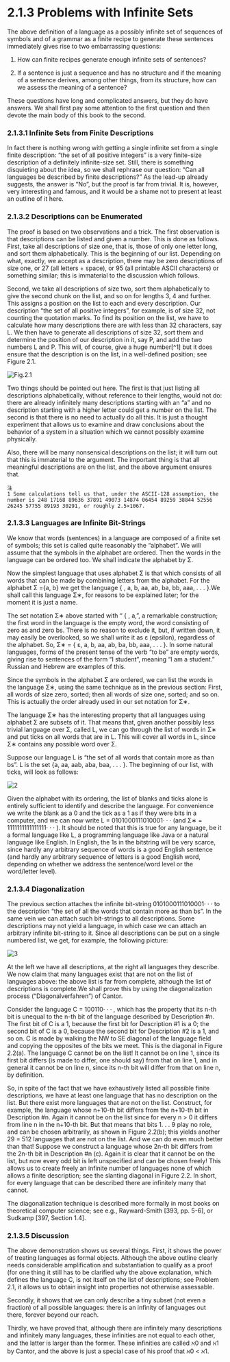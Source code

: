 # 2.1.3 Problems with Infinite Sets

The above definition of a language as a possibly infinite set of sequences of symbols and of a grammar as a finite recipe to generate these sentences immediately gives rise to two embarrassing questions:

1. How can finite recipes generate enough infinite sets of sentences?

2. If a sentence is just a sequence and has no structure and if the meaning of a sentence derives, among other things, from its structure, how can we assess the meaning of a sentence?

These questions have long and complicated answers, but they do have answers. We shall first pay some attention to the first question and then devote the main body of this book to the second.


### 2.1.3.1 Infinite Sets from Finite Descriptions

In fact there is nothing wrong with getting a single infinite set from a single finite description: “the set of all positive integers” is a very finite-size description of a definitely infinite-size set. Still, there is something disquieting about the idea, so we shall rephrase our question: “Can all languages be described by finite descriptions?” As the lead-up already suggests, the answer is “No”, but the proof is far from trivial. It is, however, very interesting and famous, and it would be a shame not to present at least an outline of it here.

### 2.1.3.2 Descriptions can be Enumerated

The proof is based on two observations and a trick. The first observation is that descriptions can be listed and given a number. This is done as follows. First, take all descriptions of size one, that is, those of only one letter long, and sort them alphabetically. This is the beginning of our list. Depending on what, exactly, we accept as a description, there may be zero descriptions of size one, or 27 (all letters + space), or 95 (all printable ASCII characters) or something similar; this is immaterial to the discussion which follows.

Second, we take all descriptions of size two, sort them alphabetically to give the second chunk on the list, and so on for lengths 3, 4 and further. This assigns a position on the list to each and every description. Our description “the set of all positive integers”, for example, is of size 32, not counting the quotation marks. To find its position on the list, we have to calculate how many descriptions there are with less than 32 characters, say L. We then have to generate all descriptions of size 32, sort them and determine the position of our description in it, say P, and add the two numbers L and P. This will, of course, give a huge number[^1] but it does ensure that the description is on the list, in a well-defined position; see Figure 2.1.

![Fig.2.1](../../img/2.1.3.1_1-Fig.2.1.png)

Two things should be pointed out here. The first is that just listing all descriptions alphabetically, without reference to their lengths, would not do: there are already infinitely many descriptions starting with an “a” and no description starting with a higher letter could get a number on the list. The second is that there is no need to actually do all this. It is just a thought experiment that allows us to examine and draw conclusions about the behavior of a system in a situation which we cannot possibly examine physically.

Also, there will be many nonsensical descriptions on the list; it will turn out that this is immaterial to the argument. The important thing is that all meaningful descriptions are on the list, and the above argument ensures that.


	注
	1 Some calculations tell us that, under the ASCII-128 assumption, the number is 248 17168 89636 37891 49073 14874 06454 89259 38844 52556 26245 57755 89193 30291, or roughly 2.5×1067.


### 2.1.3.3 Languages are Infinite Bit-Strings

We know that words (sentences) in a language are composed of a finite set of symbols; this set is called quite reasonably the “alphabet”. We will assume that the symbols in the alphabet are ordered. Then the words in the language can be ordered too. We shall indicate the alphabet by Σ.

Now the simplest language that uses alphabet Σ is that which consists of all words that can be made by combining letters from the alphabet. For the alphabet Σ ={a, b} we get the language { , a, b, aa, ab, ba, bb, aaa, . . . }.We shall call this language Σ∗, for reasons to be explained later; for the moment it is just a name.

The set notation Σ∗ above started with “ { , a,”, a remarkable construction; the first word in the language is the empty word, the word consisting of zero as and zero bs. There is no reason to exclude it, but, if written down, it may easily be overlooked, so we shall write it as ε (epsilon), regardless of the alphabet. So, Σ∗ = { ε, a, b, aa, ab, ba, bb, aaa, . . . }. In some natural languages, forms of the present tense of the verb “to be” are empty words, giving rise to sentences of the form “I student”, meaning “I am a student.” Russian and Hebrew are examples of this.

Since the symbols in the alphabet Σ are ordered, we can list the words in the language Σ∗, using the same technique as in the previous section: First, all words of size zero, sorted; then all words of size one, sorted; and so on. This is actually the order already used in our set notation for Σ∗.

The language Σ∗ has the interesting property that all languages using alphabet Σ are subsets of it. That means that, given another possibly less trivial language over Σ, called L, we can go through the list of words in Σ∗ and put ticks on all words that are in L. This will cover all words in L, since Σ∗ contains any possible word over Σ.

Suppose our language L is “the set of all words that contain more as than bs”. L is the set {a, aa, aab, aba, baa, . . . }. The beginning of our list, with ticks, will look as follows:

![2](../../img/2.1.3.3_2.png)


Given the alphabet with its ordering, the list of blanks and ticks alone is entirely sufficient to identify and describe the language. For convenience we write the blank as a 0 and the tick as a 1 as if they were bits in a computer, and we can now write L = 0101000111010001· · · (and Σ∗ = 1111111111111111· · · ). It should be noted that this is true for any language, be it a formal language like L, a programming language like Java or a natural language like English. In English, the 1s in the bitstring will be very scarce, since hardly any arbitrary sequence of words is a good English sentence (and hardly any arbitrary sequence of letters is a good English word, depending on whether we address the sentence/word level or the word/letter level).

### 2.1.3.4 Diagonalization

The previous section attaches the infinite bit-string 0101000111010001· · · to the description “the set of all the words that contain more as than bs”. In the same vein we can attach such bit-strings to all descriptions. Some descriptions may not yield a language, in which case we can attach an arbitrary infinite bit-string to it. Since all descriptions can be put on a single numbered list, we get, for example, the following picture:

![3](../../img/2.1.3.3_3.png)


At the left we have all descriptions, at the right all languages they describe. We now claim that many languages exist that are not on the list of languages above: the above list is far from complete, although the list of descriptions is complete.We shall prove this by using the diagonalization process (“Diagonalverfahren”) of Cantor.

Consider the language C = 100110· · · , which has the property that its n-th bit is unequal to the n-th bit of the language described by Description #n. The first bit of C is a 1, because the first bit for Description #1 is a 0; the second bit of C is a 0, because the second bit for Description #2 is a 1, and so on. C is made by walking the NW to SE diagonal of the language field and copying the opposites of the bits we meet. This is the diagonal in Figure 2.2(a). The language C cannot be on the list! It cannot be on line 1, since its first bit differs (is made to differ, one should say) from that on line 1, and in general it cannot be on line n, since its n-th bit will differ from that on line n, by definition.

So, in spite of the fact that we have exhaustively listed all possible finite descriptions, we have at least one language that has no description on the list. But there exist more languages that are not on the list. Construct, for example, the language whose n+10-th bit differs from the n+10-th bit in Description #n. Again it cannot be on the list since for every n > 0 it differs from line n in the n+10-th bit. But that means that bits 1. . . 9 play no role, and can be chosen arbitrarily, as shown in Figure 2.2(b); this yields another 29 = 512 languages that are not on the list. And we can do even much better than that! Suppose we construct a language whose 2n-th bit differs from the 2n-th bit in Description #n (c). Again it is clear that it cannot be on the list, but now every odd bit is left unspecified and can be chosen freely! This allows us to create freely an infinite number of languages none of which allows a finite description; see the slanting diagonal in Figure 2.2. In short, for every language that can be described there are infinitely many that cannot.

The diagonalization technique is described more formally in most books on theoretical computer science; see e.g., Rayward-Smith [393, pp. 5-6], or Sudkamp [397, Section 1.4].

### 2.1.3.5 Discussion

The above demonstration shows us several things. First, it shows the power of treating languages as formal objects. Although the above outline clearly needs considerable amplification and substantiation to qualify as a proof (for one thing it still has to be clarified why the above explanation, which defines the language C, is not itself on the list of descriptions; see Problem 2.1, it allows us to obtain insight into properties not otherwise assessable.

Secondly, it shows that we can only describe a tiny subset (not even a fraction) of all possible languages: there is an infinity of languages out there, forever beyond our reach.

Thirdly, we have proved that, although there are infinitely many descriptions and infinitely many languages, these infinities are not equal to each other, and the latter is larger than the former. These infinities are called ℵ0 and ℵ1 by Cantor, and the above is just a special case of his proof that ℵ0 < ℵ1.